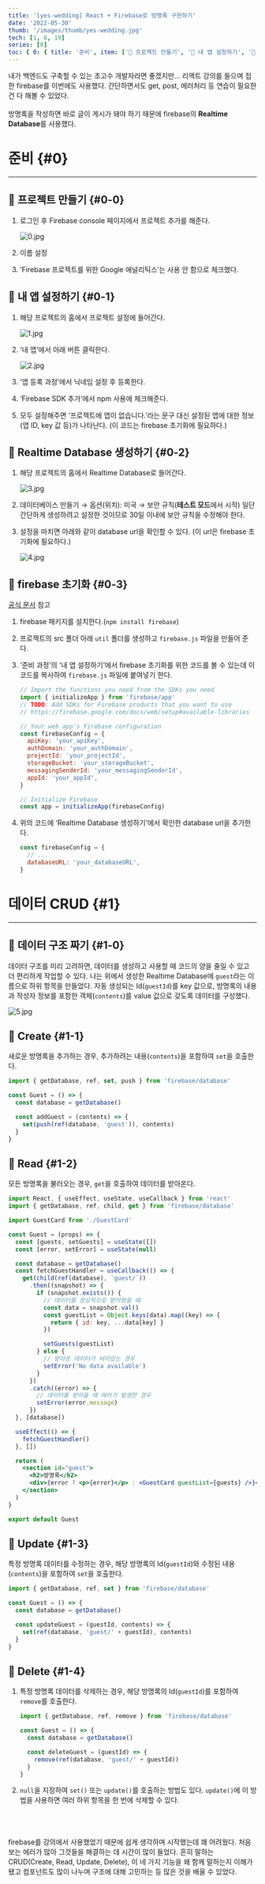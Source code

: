 ```yaml
---
title: '[yes-wedding] React + Firebase로 방명록 구현하기'
date: '2022-05-30'
thumb: '/images/thumb/yes-wedding.jpg'
tech: [1, 6, 19]
series: [0]
toc: { 0: { title: '준비', item: ['📍 프로젝트 만들기', '📍 내 앱 설정하기', '📍 Realtime Database 생성하기', '📍 firebase 초기화'] }, 1: { title: '데이터 CRUD', item: [,'📍 데이터 구조 짜기' ,'📍 Create' ,'📍 Read' ,'📍 Update' ,'📍 Delete'] } }
---
```


내가 백엔드도 구축할 수 있는 초고수 개발자라면 좋겠지만… 리액트 강의를 들으며 접한 firebase를 이번에도 사용했다. 간단하면서도 get, post, 에러처리 등 연습이 필요한 건 다 해볼 수 있었다.
\
\
방명록을 작성하면 바로 글이 게시가 돼야 하기 때문에 firebase의 **Realtime Database**를 사용했다.

# 준비 {#0}

---

## 📍 프로젝트 만들기 {#0-0}

1. 로그인 후 Firebase console 페이지에서 프로젝트 추가를 해준다.

   ![0.jpg](/images/blog/220502/0.jpg)

2. 이름 설정
3. ‘Firebase 프로젝트를 위한 Google 애널리틱스’는 사용 안 함으로 체크했다.

## 📍 내 앱 설정하기 {#0-1}

1. 해당 프로젝트의 홈에서 프로젝트 설정에 들어간다.

   ![1.jpg](/images/blog/220502/1.jpg)

2. ‘내 앱’에서 아래 버튼 클릭한다.

   ![2.jpg](/images/blog/220502/2.jpg)

3. ‘앱 등록 과정’에서 닉네임 설정 후 등록한다.
4. ‘Firebase SDK 추가’에서 npm 사용에 체크해준다.
5. 모두 설정해주면 ‘프로젝트에 앱이 없습니다.’라는 문구 대신 설정된 앱에 대한 정보(앱 ID, key 값 등)가 나타난다. (이 코드는 firebase 초기화에 필요하다.)

## 📍 Realtime Database 생성하기 {#0-2}

1. 해당 프로젝트의 홈에서 Realtime Database로 들어간다.

   ![3.jpg](/images/blog/220502/3.jpg)

2. 데이터베이스 만들기 → 옵션(위치): 미국 → 보안 규칙(**테스트 모드**에서 시작)
   일단 간단하게 생성하려고 설정한 것이므로 30일 이내에 보안 규칙을 수정해야 한다.
3. 설정을 마치면 아래와 같이 database url을 확인할 수 있다. (이 url은 firebase 초기화에 필요하다.)

   ![4.jpg](/images/blog/220502/4.jpg)

## 📍 firebase 초기화 {#0-3}

[공식 문서](https://firebase.google.com/docs/database/web/start?hl=ko#web-version-9) 참고

1. firebase 패키지를 설치한다.(`npm install firebase`)
2. 프로젝트의 src 폴더 아래 `util` 폴더를 생성하고 `firebase.js` 파일을 만들어 준다.
3. ‘준비 과정’의 ‘내 앱 설정하기’에서 firebase 초기화를 위한 코드를 볼 수 있는데 이 코드를 복사하여 `firebase.js` 파일에 붙여넣기 한다.

   ```jsx
   // Import the functions you need from the SDKs you need
   import { initializeApp } from 'firebase/app'
   // TODO: Add SDKs for Firebase products that you want to use
   // https://firebase.google.com/docs/web/setup#available-libraries

   // Your web app's Firebase configuration
   const firebaseConfig = {
     apiKey: 'your_apiKey',
     authDomain: 'your_authDomain',
     projectId: 'your_projectId',
     storageBucket: 'your_storageBucket',
     messagingSenderId: 'your_messagingSenderId',
     appId: 'your_appId',
   }

   // Initialize Firebase
   const app = initializeApp(firebaseConfig)
   ```

4. 위의 코드에 ‘Realtime Database 생성하기’에서 확인한 database url을 추가한다.
   ```jsx
   const firebaseConfig = {
     // ...
     databaseURL: 'your_databaseURL',
   }
   ```

# 데이터 CRUD {#1}

---

## 📍 데이터 구조 짜기 {#1-0}

데이터 구조를 미리 고려하면, 데이터를 생성하고 사용할 때 코드의 양을 줄일 수 있고 더 편리하게 작업할 수 있다.
나는 위에서 생성한 Realtime Database에 `guest`라는 이름으로 하위 항목을 만들었다. 자동 생성되는 Id(`guestId`)를 key 값으로, 방명록의 내용과 작성자 정보를 포함한 객체(`contents`)를 value 값으로 갖도록 데이터를 구성했다.

![5.jpg](/images/blog/220502/5.jpg)

## 📍 Create {#1-1}

새로운 방명록을 추가하는 경우, 추가하려는 내용(`contents`)을 포함하여 `set`을 호출한다.

```jsx
import { getDatabase, ref, set, push } from 'firebase/database'

const Guest = () => {
  const database = getDatabase()

  const addGuest = (contents) => {
    set(push(ref(database, 'guest')), contents)
  }
}
```

## 📍 Read {#1-2}

모든 방명록을 불러오는 경우, `get`을 호출하여 데이터를 받아온다.

```jsx
import React, { useEffect, useState, useCallback } from 'react'
import { getDatabase, ref, child, get } from 'firebase/database'

import GuestCard from './GuestCard'

const Guest = (props) => {
  const [guests, setGuests] = useState([])
  const [error, setError] = useState(null)

  const database = getDatabase()
  const fetchGuestHandler = useCallback(() => {
    get(child(ref(database), `guest/`))
      .then((snapshot) => {
        if (snapshot.exists()) {
          // 데이터를 정상적으로 받아왔을 때
          const data = snapshot.val()
          const guestList = Object.keys(data).map((key) => {
            return { id: key, ...data[key] }
          })

          setGuests(guestList)
        } else {
          // 받아온 데이터가 비어있는 경우
          setError('No data available')
        }
      })
      .catch((error) => {
        // 데이터를 받아올 때 에러가 발생한 경우
        setError(error.message)
      })
  }, [database])

  useEffect(() => {
    fetchGuestHandler()
  }, [])

  return (
    <section id="guest">
      <h2>방명록</h2>
      <div>{error ? <p>{error}</p> : <GuestCard guestList={guests} />}</div>
    </section>
  )
}

export default Guest
```

## 📍 Update {#1-3}

특정 방명록 데이터를 수정하는 경우, 해당 방명록의 Id(`guestId`)와 수정된 내용(`contents`)을 포함하여 `set`을 호출한다.

```jsx
import { getDatabase, ref, set } from 'firebase/database'

const Guest = () => {
  const database = getDatabase()

  const updateGuest = (guestId, contents) => {
    set(ref(database, 'guest/' + guestId), contents)
  }
}
```

## 📍 Delete {#1-4}

1. 특정 방명록 데이터를 삭제하는 경우, 해당 방명록의 Id(`guestId`)를 포함하여 `remove`를 호출한다.

   ```jsx
   import { getDatabase, ref, remove } from 'firebase/database'

   const Guest = () => {
     const database = getDatabase()

     const deleteGuest = (guestId) => {
       remove(ref(database, 'guest/' + guestId))
     }
   }
   ```

2. `null`을 지정하여 `set()` 또는 `update()`를 호출하는 방법도 있다. `update()`에 이 방법을 사용하면 여러 하위 항목을 한 번에 삭제할 수 있다.

\
\
\
firebase를 강의에서 사용했었기 때문에 쉽게 생각하며 시작했는데 꽤 어려웠다. 처음 보는 에러가 많아 그것들을 해결하는 데 시간이 많이 들었다. 흔히 말하는 CRUD(Create, Read, Update, Delete), 이 네 가지 기능을 왜 함께 말하는지 이해가 됐고 컴포넌트도 많이 나누며 구조에 대해 고민하는 등 많은 것을 배울 수 있었다.
